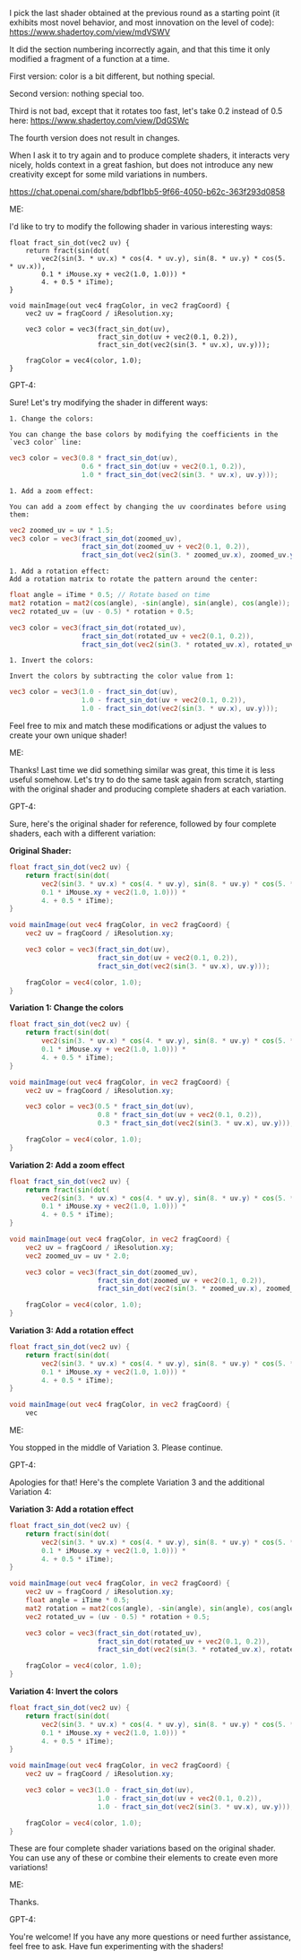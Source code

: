 I pick the last shader obtained at the previous round as a starting point (it exhibits most novel behavior, and most innovation on the level of code): https://www.shadertoy.com/view/mdVSWV

It did the section numbering incorrectly again, and that this time it only modified a fragment of a function at a time.

First version: color is a bit different, but nothing special.

Second version: nothing special too.

Third is not bad, except that it rotates too fast, let's take 0.2 instead of 0.5 here: https://www.shadertoy.com/view/DdGSWc

The fourth version does not result in changes.

When I ask it to try again and to produce complete shaders, it interacts very nicely, holds context in a great fashion,
but does not introduce any new creativity except for some mild variations in numbers.

https://chat.openai.com/share/bdbf1bb5-9f66-4050-b62c-363f293d0858

ME:

I'd like to try to modify the following shader in various interesting ways:

```
float fract_sin_dot(vec2 uv) {
    return fract(sin(dot(
        vec2(sin(3. * uv.x) * cos(4. * uv.y), sin(8. * uv.y) * cos(5. * uv.x)),
        0.1 * iMouse.xy + vec2(1.0, 1.0))) *
        4. + 0.5 * iTime);
}

void mainImage(out vec4 fragColor, in vec2 fragCoord) {
    vec2 uv = fragCoord / iResolution.xy;

    vec3 color = vec3(fract_sin_dot(uv),
                      fract_sin_dot(uv + vec2(0.1, 0.2)),
                      fract_sin_dot(vec2(sin(3. * uv.x), uv.y)));

    fragColor = vec4(color, 1.0);
}

```

GPT-4:

Sure! Let's try modifying the shader in different ways:

    1. Change the colors:
    
    You can change the base colors by modifying the coefficients in the `vec3 color` line:

```glsl
vec3 color = vec3(0.8 * fract_sin_dot(uv),
                  0.6 * fract_sin_dot(uv + vec2(0.1, 0.2)),
                  1.0 * fract_sin_dot(vec2(sin(3. * uv.x), uv.y)));
```

    1. Add a zoom effect:
    
    You can add a zoom effect by changing the uv coordinates before using them:
    
```glsl
vec2 zoomed_uv = uv * 1.5;
vec3 color = vec3(fract_sin_dot(zoomed_uv),
                  fract_sin_dot(zoomed_uv + vec2(0.1, 0.2)),
                  fract_sin_dot(vec2(sin(3. * zoomed_uv.x), zoomed_uv.y)));
```

    1. Add a rotation effect:
    Add a rotation matrix to rotate the pattern around the center:

```glsl
float angle = iTime * 0.5; // Rotate based on time
mat2 rotation = mat2(cos(angle), -sin(angle), sin(angle), cos(angle));
vec2 rotated_uv = (uv - 0.5) * rotation + 0.5;

vec3 color = vec3(fract_sin_dot(rotated_uv),
                  fract_sin_dot(rotated_uv + vec2(0.1, 0.2)),
                  fract_sin_dot(vec2(sin(3. * rotated_uv.x), rotated_uv.y)));
```

    1. Invert the colors:
    
    Invert the colors by subtracting the color value from 1:
    
```glsl
vec3 color = vec3(1.0 - fract_sin_dot(uv),
                  1.0 - fract_sin_dot(uv + vec2(0.1, 0.2)),
                  1.0 - fract_sin_dot(vec2(sin(3. * uv.x), uv.y)));
```

Feel free to mix and match these modifications or adjust the values to create your own unique shader!

ME:

Thanks! Last time we did something similar was great, this time it is less useful somehow. Let's try to do the same task again from scratch, starting with the original shader and producing complete shaders at each variation.

GPT-4:

Sure, here's the original shader for reference, followed by four complete shaders, each with a different variation:

**Original Shader:**

```glsl
float fract_sin_dot(vec2 uv) {
    return fract(sin(dot(
        vec2(sin(3. * uv.x) * cos(4. * uv.y), sin(8. * uv.y) * cos(5. * uv.x)),
        0.1 * iMouse.xy + vec2(1.0, 1.0))) *
        4. + 0.5 * iTime);
}

void mainImage(out vec4 fragColor, in vec2 fragCoord) {
    vec2 uv = fragCoord / iResolution.xy;

    vec3 color = vec3(fract_sin_dot(uv),
                      fract_sin_dot(uv + vec2(0.1, 0.2)),
                      fract_sin_dot(vec2(sin(3. * uv.x), uv.y)));

    fragColor = vec4(color, 1.0);
}
```

**Variation 1: Change the colors**

```glsl
float fract_sin_dot(vec2 uv) {
    return fract(sin(dot(
        vec2(sin(3. * uv.x) * cos(4. * uv.y), sin(8. * uv.y) * cos(5. * uv.x)),
        0.1 * iMouse.xy + vec2(1.0, 1.0))) *
        4. + 0.5 * iTime);
}

void mainImage(out vec4 fragColor, in vec2 fragCoord) {
    vec2 uv = fragCoord / iResolution.xy;

    vec3 color = vec3(0.5 * fract_sin_dot(uv),
                      0.8 * fract_sin_dot(uv + vec2(0.1, 0.2)),
                      0.3 * fract_sin_dot(vec2(sin(3. * uv.x), uv.y)));

    fragColor = vec4(color, 1.0);
}
```

**Variation 2: Add a zoom effect**

```glsl
float fract_sin_dot(vec2 uv) {
    return fract(sin(dot(
        vec2(sin(3. * uv.x) * cos(4. * uv.y), sin(8. * uv.y) * cos(5. * uv.x)),
        0.1 * iMouse.xy + vec2(1.0, 1.0))) *
        4. + 0.5 * iTime);
}

void mainImage(out vec4 fragColor, in vec2 fragCoord) {
    vec2 uv = fragCoord / iResolution.xy;
    vec2 zoomed_uv = uv * 2.0;

    vec3 color = vec3(fract_sin_dot(zoomed_uv),
                      fract_sin_dot(zoomed_uv + vec2(0.1, 0.2)),
                      fract_sin_dot(vec2(sin(3. * zoomed_uv.x), zoomed_uv.y)));

    fragColor = vec4(color, 1.0);
}
```

**Variation 3: Add a rotation effect**

```glsl
float fract_sin_dot(vec2 uv) {
    return fract(sin(dot(
        vec2(sin(3. * uv.x) * cos(4. * uv.y), sin(8. * uv.y) * cos(5. * uv.x)),
        0.1 * iMouse.xy + vec2(1.0, 1.0))) *
        4. + 0.5 * iTime);
}

void mainImage(out vec4 fragColor, in vec2 fragCoord) {
    vec
```

ME:

You stopped in the middle of Variation 3. Please continue.

GPT-4:

Apologies for that! Here's the complete Variation 3 and the additional Variation 4:

**Variation 3: Add a rotation effect**

```glsl
float fract_sin_dot(vec2 uv) {
    return fract(sin(dot(
        vec2(sin(3. * uv.x) * cos(4. * uv.y), sin(8. * uv.y) * cos(5. * uv.x)),
        0.1 * iMouse.xy + vec2(1.0, 1.0))) *
        4. + 0.5 * iTime);
}

void mainImage(out vec4 fragColor, in vec2 fragCoord) {
    vec2 uv = fragCoord / iResolution.xy;
    float angle = iTime * 0.5;
    mat2 rotation = mat2(cos(angle), -sin(angle), sin(angle), cos(angle));
    vec2 rotated_uv = (uv - 0.5) * rotation + 0.5;

    vec3 color = vec3(fract_sin_dot(rotated_uv),
                      fract_sin_dot(rotated_uv + vec2(0.1, 0.2)),
                      fract_sin_dot(vec2(sin(3. * rotated_uv.x), rotated_uv.y)));

    fragColor = vec4(color, 1.0);
}
```

**Variation 4: Invert the colors**

```glsl
float fract_sin_dot(vec2 uv) {
    return fract(sin(dot(
        vec2(sin(3. * uv.x) * cos(4. * uv.y), sin(8. * uv.y) * cos(5. * uv.x)),
        0.1 * iMouse.xy + vec2(1.0, 1.0))) *
        4. + 0.5 * iTime);
}

void mainImage(out vec4 fragColor, in vec2 fragCoord) {
    vec2 uv = fragCoord / iResolution.xy;

    vec3 color = vec3(1.0 - fract_sin_dot(uv),
                      1.0 - fract_sin_dot(uv + vec2(0.1, 0.2)),
                      1.0 - fract_sin_dot(vec2(sin(3. * uv.x), uv.y)));

    fragColor = vec4(color, 1.0);
}
```

These are four complete shader variations based on the original shader. You can use any of these or combine their elements to create even more variations!

ME:

Thanks.

GPT-4:

You're welcome! If you have any more questions or need further assistance, feel free to ask. Have fun experimenting with the shaders!

